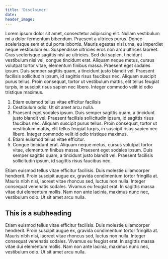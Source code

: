 ```yaml
---
title: 'Disclaimer'
date:
header_image:
---
```


Lorem ipsum dolor sit amet, consectetur adipiscing elit. Nullam vestibulum mi a dolor fermentum bibendum. Praesent a ultrices purus. Donec scelerisque sem et dui porta lobortis. Mauris egestas nisl urna, eu imperdiet neque vestibulum eu. Suspendisse ultricies eros non arcu ultrices laoreet. Cras scelerisque sagittis nisi ac ultricies. Sed dui sapien, tincidunt vestibulum nisi vel, congue tincidunt erat. Aliquam neque metus, cursus volutpat tortor vitae, elementum finibus massa. Praesent eget sodales ipsum. Duis semper sagittis quam, a tincidunt justo blandit vel. Praesent facilisis sollicitudin ipsum, id sagittis risus faucibus nec. Aliquam suscipit purus tellus. Proin consequat, tortor ut vestibulum mattis, elit tellus feugiat turpis, in suscipit risus sapien nec libero. Integer commodo velit id odio tristique maximus.

1. Etiam euismod tellus vitae efficitur facilisis
2. Cestibulum odio. Ut sit amet arcu nulla.
3. Praesent eget sodales ipsum. Duis semper sagittis quam, a tincidunt justo blandit vel. Praesent facilisis sollicitudin ipsum, id sagittis risus faucibus nec. Aliquam suscipit purus tellus. Proin consequat, tortor ut vestibulum mattis, elit tellus feugiat turpis, in suscipit risus sapien nec libero. Integer commodo velit id odio tristique maximus.
4. Etiam euismod tellus vitae efficitur.
5. Congue tincidunt erat. Aliquam neque metus, cursus volutpat tortor vitae, elementum finibus massa. Praesent eget sodales ipsum. Duis semper sagittis quam, a tincidunt justo blandit vel. Praesent facilisis sollicitudin ipsum, id sagittis risus faucibus nec.

Etiam euismod tellus vitae efficitur facilisis. Duis molestie ullamcorper hendrerit. Proin suscipit augue ex, gravida condimentum tortor fringilla at. Mauris nibh nisi, laoreet vitae rhoncus sed, luctus non nulla. Integer consequat venenatis sodales. Vivamus eu feugiat erat. In sagittis massa vitae dui elementum mollis. Nam non ante lacinia, maximus nunc nec, vestibulum odio. Ut sit amet arcu nulla.

## This is a subheading

Etiam euismod tellus vitae efficitur facilisis. Duis molestie ullamcorper hendrerit. Proin suscipit augue ex, gravida condimentum tortor fringilla at. Mauris nibh nisi, laoreet vitae rhoncus sed, luctus non nulla. Integer consequat venenatis sodales. Vivamus eu feugiat erat. In sagittis massa vitae dui elementum mollis. Nam non ante lacinia, maximus nunc nec, vestibulum odio. Ut sit amet arcu nulla.
